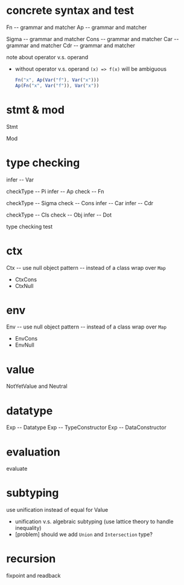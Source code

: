 # concrete syntax and test

Fn -- grammar and matcher
Ap -- grammar and matcher

Sigma -- grammar and matcher
Cons -- grammar and matcher
Car -- grammar and matcher
Cdr -- grammar and matcher

note about operator v.s. operand

- without operator v.s. operand
  `(x) => f(x)` will be ambiguous

  ```js
  Fn("x", Ap(Var("f"), Var("x")))
  Ap(Fn("x", Var("f")), Var("x"))
  ```

# stmt & mod

Stmt

Mod

# type checking

infer -- Var

checkType -- Pi
infer -- Ap
check -- Fn

checkType -- Sigma
check -- Cons
infer -- Car
infer -- Cdr

checkType -- Cls
check -- Obj
infer -- Dot

type checking test

# ctx

Ctx -- use null object pattern -- instead of a class wrap over `Map`

- CtxCons
- CtxNull

# env

Env -- use null object pattern -- instead of a class wrap over `Map`

- EnvCons
- EnvNull

# value

NotYetValue and Neutral

# datatype

Exp -- Datatype
Exp -- TypeConstructor
Exp -- DataConstructor

# evaluation

evaluate

# subtyping

use unification instead of equal for Value

- unification v.s. algebraic subtyping (use lattice theory to handle inequality)
- [problem] should we add `Union` and `Intersection` type?

# recursion

fixpoint and readback
